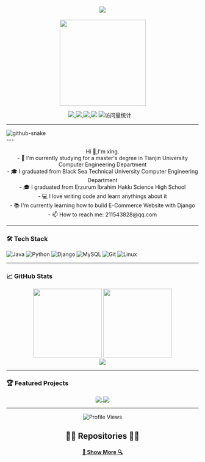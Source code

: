 <div align="center">
    <div>
          <h1 align="center">
      <a href="https://git.io/typing-svg">
        <img src="https://readme-typing-svg.herokuapp.com/?lines=Hello,+World!+👋;Welcome+to+my+GitHub!&center=true&size=30&color=61DAFB">
      </a>
    </h1>
    <!-- knock code pictures 敲代码的图片 -->
    <picture>
      <source media="(prefers-color-scheme: dark)" srcset="https://cdn.jsdelivr.net/gh/sun0225SUN/sun0225SUN/assets/images/coding.gif" />
      <source media="(prefers-color-scheme: light)" srcset="https://cdn.jsdelivr.net/gh/sun0225SUN/sun0225SUN/assets/images/developer.svg" height="225px" />
      <img src="https://cdn.jsdelivr.net/gh/sun0225SUN/sun0225SUN/assets/images/coding.gif" />
    </picture>
    </div>

  <div>
  <p align="center">
    <a href="https://tjqaq.com">
      <img src="https://img.shields.io/badge/🌐-Personal%20Blog-61DAFB?style=flat-square">
    </a>
    <a href="https://xingstar.blog.csdn.net">
      <img src="https://img.shields.io/badge/📚-CSDN%20Blog-FF6B6B?style=flat-square">
    </a>
    <a href="mailto:2115438238@qq.com">
      <img src="https://img.shields.io/badge/📧-Email-0078D4?style=flat-square&logo=microsoft-outlook&logoColor=white">
    </a>
    <!-- wakatime -->    
    <a href="https://wakatime.com/@xingstar520"><img src="https://wakatime.com/badge/user/42d0678c-368b-448b-9a77-5d21c5b55352.svg" /></a>
    <!-- visitor -->
    <img src="https://komarev.com/ghpvc/?username=xingstar520&label=Views&color=orange&style=flat" alt="访问量统计" />&emsp;
  </p>
  </div>
</div>

---

<!-- Snake Code Contribution Map 贪吃蛇代码贡献图 -->
<div>
  <picture>
    <source media="(prefers-color-scheme: dark)" srcset="https://cdn.jsdelivr.net/gh/xingstar520/xingstar520/assets/github-contribution-grid-snake-dark.svg" />
    <source media="(prefers-color-scheme: light)" srcset="https://cdn.jsdelivr.net/gh/xingstar520/xingstar520/assets/github-contribution-grid-snake.svg" />
    <img alt="github-snake" src="https://cdn.jsdelivr.net/gh/xingstar520/xingstar520/assets/github-contribution-grid-snake-dark.svg" />
  </picture>
</div>
---

<p align="center">
  Hi 👋,I'm xing.
  <br>
  - 🔬 I'm currently studying for a master's degree in Tianjin University Computer Engineering Department
  <br>
  - 🎓 I graduated from Black Sea Technical University Computer Engineering Department
  <br>
  - 🎓 I graduated from Erzurum İbrahim Hakkı Science High School
  <br>
  - 💻 I love writing code and learn anythings about it
  <br>
  - 📚 I'm currently learning how to build E-Commerce Website with Django
  <br>
  - 📫 How to reach me: 211543828@qq.com
</p>

---

### 🛠️ Tech Stack

![Java](https://img.shields.io/badge/-Java-007396?style=flat-square&logo=java&logoColor=white)
![Python](https://img.shields.io/badge/-Python-3776AB?style=flat-square&logo=python&logoColor=white)
![Django](https://img.shields.io/badge/-Django-092E20?style=flat-square&logo=django&logoColor=white)
![MySQL](https://img.shields.io/badge/-MySQL-4479A1?style=flat-square&logo=mysql&logoColor=white)
![Git](https://img.shields.io/badge/-Git-F05032?style=flat-square&logo=git&logoColor=white)
![Linux](https://img.shields.io/badge/-Linux-FCC624?style=flat-square&logo=linux&logoColor=black)

---

### 📈 GitHub Stats

<div align="center">
  <img height="180em" src="https://github-readme-stats.vercel.app/api?username=xingstar520&show_icons=true&theme=react&hide_border=true&count_private=true"/>
  <img height="180em" src="https://github-readme-stats.vercel.app/api/top-langs/?username=xingstar520&layout=compact&theme=react&hide_border=true&langs_count=8"/>
</div>

<div align="center">
  <img src="https://github-readme-streak-stats.herokuapp.com/?user=xingstar520&theme=react&hide_border=true"/>
</div>

---

### 🏆 Featured Projects

<div align="center">
  <a href="https://github.com/xingstar520/daijia-parent">
    <img align="center" src="https://github-readme-stats.vercel.app/api/pin/?username=xingstar520&repo=E-Commerce-Django&theme=react&hide_border=true"/>
  </a>
  <a href="https://github.com/xingstar520/sky-take-out1">
    <img align="center" src="https://github-readme-stats.vercel.app/api/pin/?username=xingstar520&repo=AI-Learning-System&theme=react&hide_border=true"/>
  </a>
</div>

---

<p align="center">
  <img src="https://komarev.com/ghpvc/?username=xingstar520&color=blue&style=flat-square" alt="Profile Views"/>
</p>

<h2 align="center">👨‍💻 Repositories 👨‍💻</h2>

<h4 align="center">
  <a href="https://github.com/xingstar520?tab=repositories" title="Show Repositories">🔎 Show More 🔍</a>
</h4>
